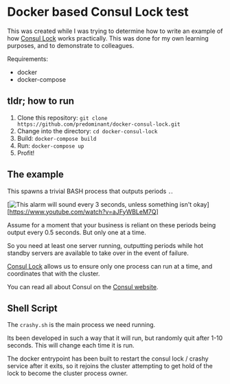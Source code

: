 # Docker based Consul Lock test

This was created while I was trying to determine how to write an example of how [Consul Lock][consul-lock] works practically. This was done for my own learning purposes, and to demonstrate to colleagues.

Requirements:

* docker
* docker-compose

## tldr; how to run

1. Clone this repository: `git clone https://github.com/predominant/docker-consul-lock.git`
2. Change into the directory: `cd docker-consul-lock`
3. Build: `docker-compose build`
4. Run: `docker-compose up`
5. Profit!

## The example

This spawns a trivial BASH process that outputs periods `.`.

[![This alarm will sound every 3 seconds, unless something isn't okay](https://i.ytimg.com/vi/aJFyWBLeM7Q/hqdefault.jpg)][https://www.youtube.com/watch?v=aJFyWBLeM7Q]

Assume for a moment that your business is reliant on these periods being output every 0.5 seconds. But only one at a time.

So you need at least one server running, outputting periods while hot standby servers are available to take over in the event of failure.

[Consul Lock][consul-lock] allows us to ensure only one process can run at a time, and coordinates that with the cluster.

You can read all about Consul on the [Consul website][consul].

## Shell Script

The `crashy.sh` is the main process we need running.

Its been developed in such a way that it will run, but randomly quit after 1-10 seconds. This will change each time it is run.

The docker entrypoint has been built to restart the consul lock / crashy service after it exits, so it rejoins the cluster attempting to get hold of the lock to become the cluster process owner.

[consul]: https://www.consul.io
[consul-lock]: https://www.consul.io/docs/commands/lock.html
